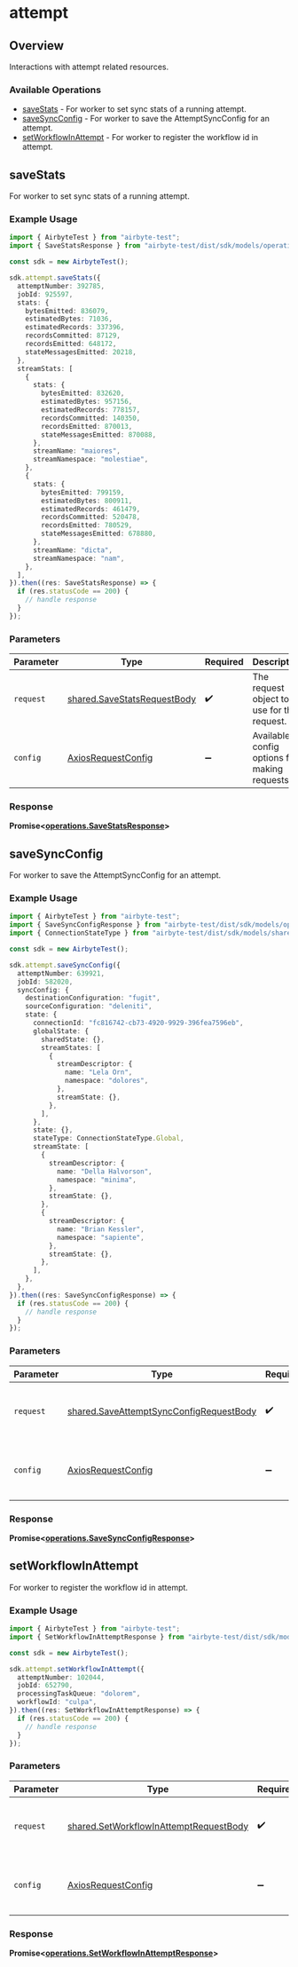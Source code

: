 # attempt

## Overview

Interactions with attempt related resources.

### Available Operations

* [saveStats](#savestats) - For worker to set sync stats of a running attempt.
* [saveSyncConfig](#savesyncconfig) - For worker to save the AttemptSyncConfig for an attempt.
* [setWorkflowInAttempt](#setworkflowinattempt) - For worker to register the workflow id in attempt.

## saveStats

For worker to set sync stats of a running attempt.

### Example Usage

```typescript
import { AirbyteTest } from "airbyte-test";
import { SaveStatsResponse } from "airbyte-test/dist/sdk/models/operations";

const sdk = new AirbyteTest();

sdk.attempt.saveStats({
  attemptNumber: 392785,
  jobId: 925597,
  stats: {
    bytesEmitted: 836079,
    estimatedBytes: 71036,
    estimatedRecords: 337396,
    recordsCommitted: 87129,
    recordsEmitted: 648172,
    stateMessagesEmitted: 20218,
  },
  streamStats: [
    {
      stats: {
        bytesEmitted: 832620,
        estimatedBytes: 957156,
        estimatedRecords: 778157,
        recordsCommitted: 140350,
        recordsEmitted: 870013,
        stateMessagesEmitted: 870088,
      },
      streamName: "maiores",
      streamNamespace: "molestiae",
    },
    {
      stats: {
        bytesEmitted: 799159,
        estimatedBytes: 800911,
        estimatedRecords: 461479,
        recordsCommitted: 520478,
        recordsEmitted: 780529,
        stateMessagesEmitted: 678880,
      },
      streamName: "dicta",
      streamNamespace: "nam",
    },
  ],
}).then((res: SaveStatsResponse) => {
  if (res.statusCode == 200) {
    // handle response
  }
});
```

### Parameters

| Parameter                                                                  | Type                                                                       | Required                                                                   | Description                                                                |
| -------------------------------------------------------------------------- | -------------------------------------------------------------------------- | -------------------------------------------------------------------------- | -------------------------------------------------------------------------- |
| `request`                                                                  | [shared.SaveStatsRequestBody](../../models/shared/savestatsrequestbody.md) | :heavy_check_mark:                                                         | The request object to use for the request.                                 |
| `config`                                                                   | [AxiosRequestConfig](https://axios-http.com/docs/req_config)               | :heavy_minus_sign:                                                         | Available config options for making requests.                              |


### Response

**Promise<[operations.SaveStatsResponse](../../models/operations/savestatsresponse.md)>**


## saveSyncConfig

For worker to save the AttemptSyncConfig for an attempt.

### Example Usage

```typescript
import { AirbyteTest } from "airbyte-test";
import { SaveSyncConfigResponse } from "airbyte-test/dist/sdk/models/operations";
import { ConnectionStateType } from "airbyte-test/dist/sdk/models/shared";

const sdk = new AirbyteTest();

sdk.attempt.saveSyncConfig({
  attemptNumber: 639921,
  jobId: 582020,
  syncConfig: {
    destinationConfiguration: "fugit",
    sourceConfiguration: "deleniti",
    state: {
      connectionId: "fc816742-cb73-4920-9929-396fea7596eb",
      globalState: {
        sharedState: {},
        streamStates: [
          {
            streamDescriptor: {
              name: "Lela Orn",
              namespace: "dolores",
            },
            streamState: {},
          },
        ],
      },
      state: {},
      stateType: ConnectionStateType.Global,
      streamState: [
        {
          streamDescriptor: {
            name: "Della Halvorson",
            namespace: "minima",
          },
          streamState: {},
        },
        {
          streamDescriptor: {
            name: "Brian Kessler",
            namespace: "sapiente",
          },
          streamState: {},
        },
      ],
    },
  },
}).then((res: SaveSyncConfigResponse) => {
  if (res.statusCode == 200) {
    // handle response
  }
});
```

### Parameters

| Parameter                                                                                          | Type                                                                                               | Required                                                                                           | Description                                                                                        |
| -------------------------------------------------------------------------------------------------- | -------------------------------------------------------------------------------------------------- | -------------------------------------------------------------------------------------------------- | -------------------------------------------------------------------------------------------------- |
| `request`                                                                                          | [shared.SaveAttemptSyncConfigRequestBody](../../models/shared/saveattemptsyncconfigrequestbody.md) | :heavy_check_mark:                                                                                 | The request object to use for the request.                                                         |
| `config`                                                                                           | [AxiosRequestConfig](https://axios-http.com/docs/req_config)                                       | :heavy_minus_sign:                                                                                 | Available config options for making requests.                                                      |


### Response

**Promise<[operations.SaveSyncConfigResponse](../../models/operations/savesyncconfigresponse.md)>**


## setWorkflowInAttempt

For worker to register the workflow id in attempt.

### Example Usage

```typescript
import { AirbyteTest } from "airbyte-test";
import { SetWorkflowInAttemptResponse } from "airbyte-test/dist/sdk/models/operations";

const sdk = new AirbyteTest();

sdk.attempt.setWorkflowInAttempt({
  attemptNumber: 102044,
  jobId: 652790,
  processingTaskQueue: "dolorem",
  workflowId: "culpa",
}).then((res: SetWorkflowInAttemptResponse) => {
  if (res.statusCode == 200) {
    // handle response
  }
});
```

### Parameters

| Parameter                                                                                        | Type                                                                                             | Required                                                                                         | Description                                                                                      |
| ------------------------------------------------------------------------------------------------ | ------------------------------------------------------------------------------------------------ | ------------------------------------------------------------------------------------------------ | ------------------------------------------------------------------------------------------------ |
| `request`                                                                                        | [shared.SetWorkflowInAttemptRequestBody](../../models/shared/setworkflowinattemptrequestbody.md) | :heavy_check_mark:                                                                               | The request object to use for the request.                                                       |
| `config`                                                                                         | [AxiosRequestConfig](https://axios-http.com/docs/req_config)                                     | :heavy_minus_sign:                                                                               | Available config options for making requests.                                                    |


### Response

**Promise<[operations.SetWorkflowInAttemptResponse](../../models/operations/setworkflowinattemptresponse.md)>**

